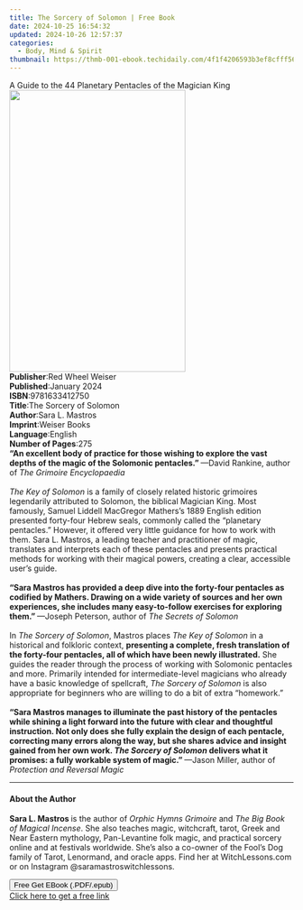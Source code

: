 ```yaml
---
title: The Sorcery of Solomon | Free Book
date: 2024-10-25 16:54:32
updated: 2024-10-26 12:57:37
categories:
  - Body, Mind & Spirit
thumbnail: https://thmb-001-ebook.techidaily.com/4f1f4206593b3ef8cfff5631b65b2498cf7a124feb7cd488338dabcf1a7c6306.jpg
---
```

<main id="book-container">
  <div class="flex flex-col">
    <div class="book-brief flex-1 py-6 px-4 sm:p-6 md:py-10 md:px-8">
      <!-- brief-->
      <div class="book-brief-main">
        A Guide to the 44 Planetary Pentacles of the Magician King
      </div>
    </div>
    <div
      class="book-meta-info flex-1 grid gap-4 col-start-1 col-end-3 row-start-1 sm:mb-6 sm:grid-cols-4 lg:gap-6 lg:col-start-2 lg:row-end-6 lg:row-span-6 lg:mb-0"
    >
      <div
        class="book-meta-info-left place-content-center mt-4 p-4 text-sm leading-6 col-start-2 col-span-2 dark:text-slate-400"
      >
        <img
          class="w-full h-500 object-cover rounded-lg sm:h-255 sm:col-span-2 lg:col-span-full"
          src="https://img-001-ebook.techidaily.com/5d0f1ec9632d9d2af484b880136aa34afcc9dea6a3e5ef423ff0a76e78ebacd1.jpg"
          alt=""
          width="312"
          height="500"
        />
      </div>
      <div
        class="book-meta-info-right mt-2 col-start-1 row-start-2 col-span-3 self-center"
      >
        <!-- meta data  -->
        <div class="flex flex-col px-4 md:px-8">
          <div class="flex-1">
            <strong>Publisher</strong>:<span class="px-2"
              >Red Wheel Weiser</span
            >
          </div>
          <div class="flex-1">
            <strong>Published</strong>:<span class="px-2">January 2024</span>
          </div>
          <div class="flex-1">
            <strong>ISBN</strong>:<span class="px-2">9781633412750</span>
          </div>
          <div class="flex-1">
            <strong>Title</strong>:<span class="px-2"
              >The Sorcery of Solomon</span
            >
          </div>
          <div class="flex-1">
            <strong>Author</strong>:<span class="px-2">Sara L. Mastros</span>
          </div>
          <div class="flex-1">
            <strong>Imprint</strong>:<span class="px-2">Weiser Books</span>
          </div>
          <div class="flex-1">
            <strong>Language</strong>:<span class="px-2">English</span>
          </div>
          <div class="flex-1">
            <strong>Number of Pages</strong>:<span class="px-2">275</span>
          </div>
        </div>
      </div>
    </div>
    <div class="book-description flex-1 py-6 px-4 sm:p-6 md:py-10 md:px-8">
      <div class="book-description-main">
        <div accordion-content="" id="description">
          <b
            >“An excellent body of practice for those wishing to explore the
            vast depths of the magic of the Solomonic pentacles.” </b
          >—David Rankine, author of <i>The Grimoire Encyclopaedia</i><br />
          &nbsp;<br /><i>The Key of Solomon</i> is a family of closely related
          historic grimoires legendarily attributed to Solomon, the biblical
          Magician King. Most famously, Samuel Liddell MacGregor Mathers’s 1889
          English edition presented forty-four Hebrew seals, commonly called the
          “planetary pentacles.” However, it offered very little guidance for
          how to work with them. Sara L. Mastros, a leading teacher and
          practitioner of magic, translates and interprets each of these
          pentacles and presents practical methods for working with their
          magical powers, creating a clear, accessible user’s guide.<br />
          &nbsp;<br /><b
            >“Sara Mastros has provided a deep dive into the forty-four
            pentacles as codified by Mathers. Drawing on a wide variety of
            sources and her own experiences, she includes many easy-to-follow
            exercises for exploring them.” </b
          >—Joseph Peterson, author of<i> The Secrets of Solomon</i><br />
          &nbsp;<br />
          In <i>The Sorcery of Solomon</i>, Mastros places
          <i>The Key of Solomon</i> in a historical and folkloric context,
          <b
            >presenting a complete, fresh translation of the forty-four
            pentacles, all of which have been newly illustrated.</b
          >
          She guides the reader through the process of working with Solomonic
          pentacles and more. Primarily intended for intermediate-level
          magicians who already have a basic knowledge of spellcraft,
          <i>The Sorcery of Solomon</i> is also appropriate for beginners who
          are willing to do a bit of extra “homework.”<br />
          &nbsp;<br /><b
            >“Sara Mastros manages to illuminate the past history of the
            pentacles while shining a light forward into the future with clear
            and thoughtful instruction. Not only does she fully explain the
            design of each pentacle, correcting many errors along the way, but
            she shares advice and insight gained from her own work.
            <i>The Sorcery of Solomon </i>delivers what it promises: a fully
            workable system of magic.” </b
          >—Jason Miller, author of<i> Protection and Reversal Magic</i>
        </div>
        <div class="accordion-fader"></div>
      </div>
    </div>
    <div class="book-excerpts flex-1 py-6 px-4 sm:p-6 md:py-10 md:px-8">
      <!-- excerpts-->
      <div class="book-excerpts-main">
        <hr />
        <h4 class="placeholder placeholder-heading">
          <span>About the Author</span>
        </h4>
        <p>
          <b>Sara L. Mastros </b>is the author of
          <i>Orphic Hymns Grimoire</i> and
          <i>The Big Book of Magical Incense</i>. She also teaches magic,
          witchcraft, tarot, Greek and Near Eastern mythology, Pan-Levantine
          folk magic, and practical sorcery online and at festivals worldwide.
          She’s also a co-owner of the Fool’s Dog family of Tarot, Lenormand,
          and oracle apps. Find her at WitchLessons.com or on Instagram
          @saramastroswitchlessons.
        </p>
      </div>
    </div>
    <div
      class="book-about-author flex-1 py-6 px-4 sm:p-6 md:py-10 md:px-8"
    ></div>
    <div class="book-free-get flex-1 py-6 px-4 sm:p-6 md:py-10 md:px-8">
      <button
        id="btn-free-get"
        class="bg-blue-500 hover:bg-blue-700 text-white font-bold py-2 px-4 rounded"
      >
        Free Get EBook (.PDF/.epub)
      </button>
      <div id="countdown-display" class="px-2 text-lg mt-2"></div>
      <a
        id="free-link"
        class="hidden bg-blue-500 hover:bg-blue-700 text-white font-bold py-2 px-4 rounded"
        href="https://www.ebooks.com/en-us/book/210780123/the-sorcery-of-solomon/sara-l-mastros/"
        target="_blank"
        >Click here to get a free link</a
      >
    </div>
    <script>
      let countdownTime = 0;
      let countdownInterval = null;
      document
        .getElementById('btn-free-get')
        .addEventListener('click', startCountdown);
      function startCountdown() {
        countdownTime = new Date().getTime() + 60000 * 3;
        countdownInterval = setInterval(updateCountdown, 1000);
        document.getElementById('btn-free-get').disabled = true;
        document
          .getElementById('btn-free-get')
          .classList.add('bg-gray-500', 'cursor-not-allowed');
      }
      function updateCountdown() {
        let currentTime = new Date().getTime();
        let timeLeft = countdownTime - currentTime;
        let secondsLeft = Math.floor(timeLeft / 1000);
        document.getElementById('countdown-display').innerHTML =
          `Remaining time: ${secondsLeft} seconds.`;
        if (secondsLeft <= 0) {
          clearInterval(countdownInterval);
          document.getElementById('btn-free-get').classList.add('hidden');
          document.getElementById('free-link').classList.remove('hidden');
          document.getElementById('countdown-display').innerHTML = '';
        }
      }
    </script>
  </div>
</main>
